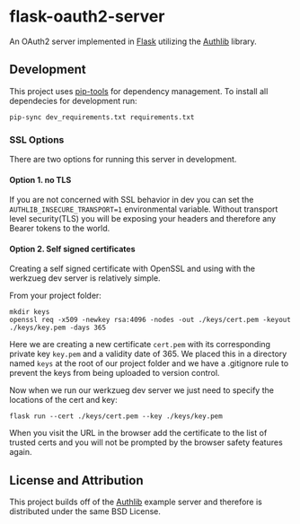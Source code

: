 # flask-oauth2-server

An OAuth2 server implemented in [Flask] utilizing the [Authlib] library.

## Development

This project uses [pip-tools] for dependency management. To install all dependecies for development run:

```
pip-sync dev_requirements.txt requirements.txt
```

### SSL Options

There are two options for running this server in development.

#### Option 1. no TLS
 
If you are not concerned with SSL behavior in dev you can set the `AUTHLIB_INSECURE_TRANSPORT=1` environmental variable. Without transport level security(TLS) you will be exposing your headers and therefore any Bearer tokens to the world.

#### Option 2. Self signed certificates

Creating a self signed certificate with OpenSSL and using with the werkzueg dev server is relatively simple.

From your project folder:
```
mkdir keys
openssl req -x509 -newkey rsa:4096 -nodes -out ./keys/cert.pem -keyout ./keys/key.pem -days 365
```

Here we are creating a new certificate `cert.pem` with its corresponding private key `key.pem` and a validity date of 365. We placed this in a directory named `keys` at the root of our project folder and we have a .gitignore rule to prevent the keys from being uploaded to version control. 

Now when we run our werkzueg dev server we just need to specify the locations of the cert and key:

```
flask run --cert ./keys/cert.pem --key ./keys/key.pem
```

When you visit the URL in the browser add the certificate to the list of trusted certs and you will not be prompted by the browser safety features again.


## License and Attribution

This project builds off of the [Authlib] example server and therefore is distributed under the same BSD License.


[pip-tools]: https://github.com/jazzband/pip-tools
[Flask]: http://flask.pocoo.org/
[Authlib]: https://authlib.org/